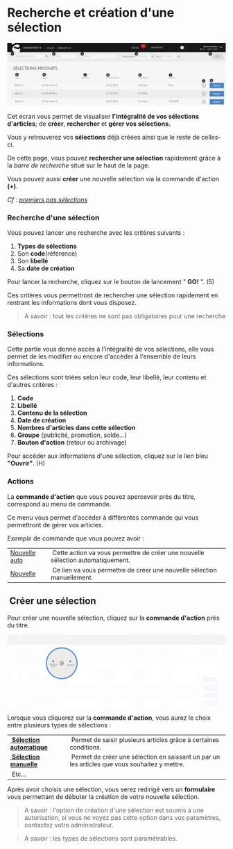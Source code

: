 # Recherche et création d'une sélection


![liste-selections-produits](images/liste-selections-produits.png)

Cet écran vous permet de visualiser **l'intégralité de vos sélections d'articles**; de **créer**, **rechercher** et **gérer vos sélections.**

Vous y retrouverez vos **sélections** déjà créées ainsi que le reste de celles-ci.

De cette page, vous pouvez **rechercher une sélection** rapidement grâce à la _barre de recherche_ situé sur le haut de la page.

Vous pouvez aussi **créer** une nouvelle sélection via la commande d'action **(+)**.

_Cf : [premiers pas sélections](/fr-fr/start/default.html)_

### Recherche d'une sélection

Vous pouvez lancer une recherche avec les critères suivants :

1.  **Types de sélections**
2.  Son **code**(référence)
3.  Son **libellé**
4.  Sa **date de création**

Pour lancer la recherche, cliquez sur le bouton de lancement " **GO!** ". (5)

Ces critères vous permettront de rechercher une sélection rapidement en rentrant les informations dont vous disposez.

> A savoir : tout les critères ne sont pas obligatoires pour une recherche

### Sélections

Cette partie vous donne accès à l'intégralité de vos sélections, elle vous permet de les modifier ou encore d'accèder à l'ensemble de leurs informations.

Ces sélections sont triées selon leur code, leur libellé, leur contenu et d'autres critères :

1.  **Code**
2.  **Libellé**
3.  **Contenu de la sélection**
4.  **Date de création**
5.  **Nombres d'articles dans cette sélection**
6.  **Groupe** (publicité, promotion, solde...)
7.  **Bouton d'action** (retour ou archivage)

Pour accèder aux informations d'une sélection, cliquez sur le lien bleu **"Ouvrir"**. (H)

### Actions

<p>La&nbsp;<strong>commande d'action</strong>&nbsp;que vous pouvez apercevoir pr&egrave;s du titre, correspond au menu de commande.</p>
<p>Ce menu vous permet d'acc&eacute;der &agrave; diff&eacute;rentes commande qui vous permettront de g&eacute;rer vos articles.</p>
<p><em>Exemple</em> de commande que vous pouvez avoir :</p>
<table>
<tbody>
<tr>
<td><a href="/fr-fr/office/gestion-commerciale/catalogue/selections/Edit.html">Nouvelle auto</a></td>
<td>&nbsp;Cette action va vous permettre de cr&eacute;er une nouvelle s&eacute;lection automatiquement.</td>
</tr>
<tr>
<td><a href="/fr-fr/office/gestion-commerciale/catalogue/selections/selectionmanuelle.html">Nouvelle</a></td>
<td>&nbsp;Ce lien va vous permettre de cr&eacute;er une nouvelle s&eacute;lection manuellement.</td>
</tr>
</tbody>
</table>
<h2>&nbsp;Cr&eacute;er une s&eacute;lection</h2>
<p>Pour cr&eacute;er une nouvelle s&eacute;lection, cliquez sur la&nbsp;<strong>commande d'action</strong>&nbsp;pr&egrave;s du titre.</p>


![index-creruneslection1](images/index-creruneslection1.png)


<p>Lorsque vous cliquerez sur la&nbsp;<strong>commande d'action</strong>, vous aurez le choix entre plusieurs types de s&eacute;lections :</p>
<table>
<tbody>
<tr>
<td><a title="S&eacute;lection automatique" href="/fr-fr/office/gestion-commerciale/catalogue/selections/Edit.html">&nbsp;<strong>S&eacute;lection automatique</strong></a></td>
<td>&nbsp;Permet de saisir plusieurs articles gr&acirc;ce &agrave; certaines conditions.</td>
</tr>
<tr>
<td><a title="S&eacute;lection manuelle" href="/fr-fr/office/gestion-commerciale/catalogue/selections/selectionmanuelle.html"><strong>&nbsp;S&eacute;lection manuelle</strong></a></td>
<td>&nbsp;Permet de cr&eacute;er une s&eacute;lection en saissant un par un les articles que vous souhaitez y mettre.</td>
</tr>
<tr>
<td>&nbsp;Etc...</td>
<td>&nbsp;</td>
</tr>
</tbody>
</table>
<p>Apr&egrave;s avoir choisis une s&eacute;lection, vous serez redirig&eacute; vers un <strong>formulaire</strong> vous permettant de d&eacute;buter la cr&eacute;ation de votre nouvelle s&eacute;lection.</p>
<blockquote>
<p>A savoir : l'option de cr&eacute;ation d'une s&eacute;lection est soumis &agrave; une autorisation, si vous ne voyez pas cette option dans vos param&egrave;tres, contactez votre administrateur.</p>
</blockquote>
<blockquote>
<p>A savoir : les types de s&eacute;lections sont param&egrave;trables.</p>
</blockquote>


